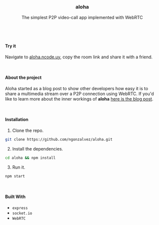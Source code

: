 <h3 align="center">aloha</h3>
<p align="center">The simplest P2P video-call app implemented with WebRTC</p>
<h1></h1>

&nbsp;
#### Try it
Navigate to [aloha.ncode.uy](https://aloha.ncode.uy), copy the room link and share it with a friend.

&nbsp;
#### About the project
Aloha started as a blog post to show other developers how easy it is to share a multimedia stream over a P2P connection using WebRTC. If you'd like to learn more about the inner workings of **aloha** [here is the blog post](https://ncode.uy/p2p-video-streaming-with-webrtc).

&nbsp;
#### Installation
1. Clone the repo.
```sh
git clone https://github.com/ngonzalvez/aloha.git
```
2. Install the dependencies.
```sh
cd aloha && npm install
```
3. Run it.
```sh
npm start
```

&nbsp;
#### Built With
- `express`
- `socket.io`
- `WebRTC`
